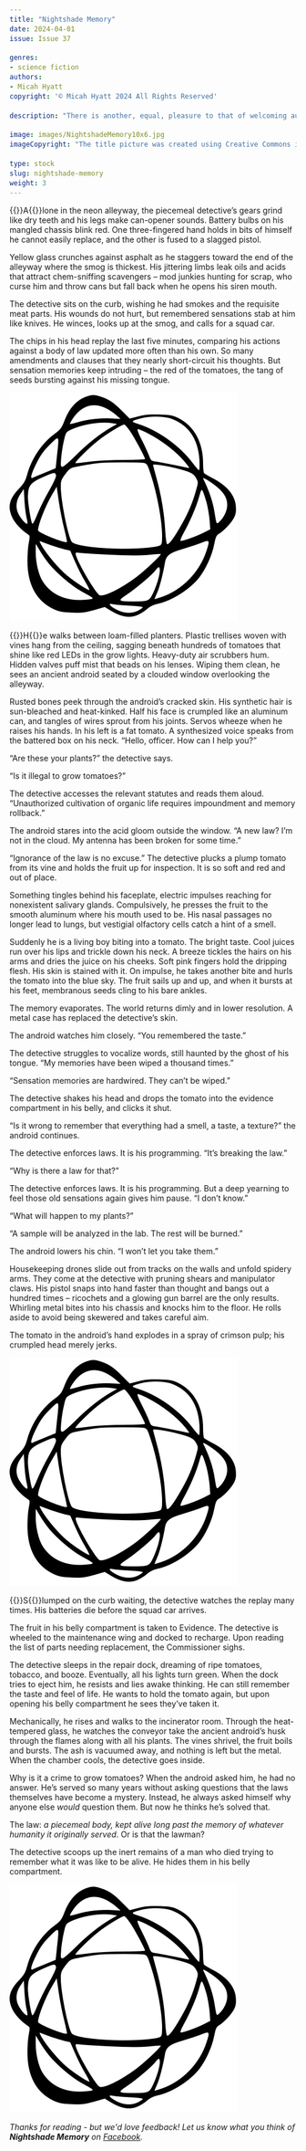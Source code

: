 ```yaml
---
title: "Nightshade Memory"
date: 2024-04-01
issue: Issue 37

genres:
- science fiction
authors:
- Micah Hyatt
copyright: '© Micah Hyatt 2024 All Rights Reserved'

description: "There is another, equal, pleasure to that of welcoming authors to Mythaxis, of course: welcoming them back. Micah Hyatt's writing has twice appeared here as a reprint, in issues 23 and 25; joining these, a short, bittersweet rumination on the power of nostalgia and the strength of motivations driven by the thought of what we have lost."

image: images/NightshadeMemory10x6.jpg
imageCopyright: "The title picture was created using Creative Commons images - many thanks to the following creators: [Grandfailure](https://depositphotos.com/illustration/broken-robot-leaved-abandoned-factory-digital-art-style-illustration-painting-179488244.html) and [ha11ok](https://pixabay.com/photos/tomato-fresh-red-tomato-produce-1205699/)."

type: stock
slug: nightshade-memory
weight: 3
---
```


{{<glyph>}}A{{</glyph>}}lone in the neon alleyway, the piecemeal detective’s gears grind like dry teeth and his legs make can-opener sounds. Battery bulbs on his mangled chassis blink red. One three-fingered hand holds in bits of himself he cannot easily replace, and the other is fused to a slagged pistol.

Yellow glass crunches against asphalt as he staggers toward the end of the alleyway where the smog is thickest. His jittering limbs leak oils and acids that attract chem-sniffing scavengers – mod junkies hunting for scrap, who curse him and throw cans but fall back when he opens his siren mouth.

The detective sits on the curb, wishing he had smokes and the requisite meat parts. His wounds do not hurt, but remembered sensations stab at him like knives. He winces, looks up at the smog, and calls for a squad car.

The chips in his head replay the last five minutes, comparing his actions against a body of law updated more often than his own. So many amendments and clauses that they nearly short-circuit his thoughts. But sensation memories keep intruding – the red of the tomatoes, the tang of seeds bursting against his missing tongue.

![Orbit-sml ><](images/Orbit.svg)

{{<glyph>}}H{{</glyph>}}e walks between loam-filled planters. Plastic trellises woven with vines hang from the ceiling, sagging beneath hundreds of tomatoes that shine like red LEDs in the grow lights. Heavy-duty air scrubbers hum. Hidden valves puff mist that beads on his lenses. Wiping them clean, he sees an ancient android seated by a clouded window overlooking the alleyway.

Rusted bones peek through the android’s cracked skin. His synthetic hair is sun-bleached and heat-kinked. Half his face is crumpled like an aluminum can, and tangles of wires sprout from his joints. Servos wheeze when he raises his hands. In his left is a fat tomato. A synthesized voice speaks from the battered box on his neck. “Hello, officer. How can I help you?”

“Are these your plants?” the detective says.

“Is it illegal to grow tomatoes?”

The detective accesses the relevant statutes and reads them aloud. “Unauthorized cultivation of organic life requires impoundment and memory rollback.”

The android stares into the acid gloom outside the window. “A new law? I’m not in the cloud. My antenna has been broken for some time.”

“Ignorance of the law is no excuse.” The detective plucks a plump tomato from its vine and holds the fruit up for inspection. It is so soft and red and out of place.

Something tingles behind his faceplate, electric impulses reaching for nonexistent salivary glands. Compulsively, he presses the fruit to the smooth aluminum where his mouth used to be. His nasal passages no longer lead to lungs, but vestigial olfactory cells catch a hint of a smell.

Suddenly he is a living boy biting into a tomato. The bright taste. Cool juices run over his lips and trickle down his neck. A breeze tickles the hairs on his arms and dries the juice on his cheeks. Soft pink fingers hold the dripping flesh. His skin is stained with it. On impulse, he takes another bite and hurls the tomato into the blue sky. The fruit sails up and up, and when it bursts at his feet, membranous seeds cling to his bare ankles.

The memory evaporates. The world returns dimly and in lower resolution. A metal case has replaced the detective’s skin.

The android watches him closely. “You remembered the taste.”

The detective struggles to vocalize words, still haunted by the ghost of his tongue. “My memories have been wiped a thousand times.”

“Sensation memories are hardwired. They can’t be wiped.”

The detective shakes his head and drops the tomato into the evidence compartment in his belly, and clicks it shut.

“Is it wrong to remember that everything had a smell, a taste, a texture?” the android continues.

The detective enforces laws. It is his programming. “It’s breaking the law.”

“Why is there a law for that?”

The detective enforces laws. It is his programming. But a deep yearning to feel those old sensations again gives him pause. “I don’t know.”

“What will happen to my plants?”

“A sample will be analyzed in the lab. The rest will be burned.”

The android lowers his chin. “I won’t let you take them.”

Housekeeping drones slide out from tracks on the walls and unfold spidery arms. They come at the detective with pruning shears and manipulator claws. His pistol snaps into hand faster than thought and bangs out a hundred times – ricochets and a glowing gun barrel are the only results. Whirling metal bites into his chassis and knocks him to the floor. He rolls aside to avoid being skewered and takes careful aim.

The tomato in the android’s hand explodes in a spray of crimson pulp; his crumpled head merely jerks.

![Orbit-sml ><](images/Orbit.svg)

{{<glyph>}}S{{</glyph>}}lumped on the curb waiting, the detective watches the replay many times. His batteries die before the squad car arrives.

The fruit in his belly compartment is taken to Evidence. The detective is wheeled to the maintenance wing and docked to recharge. Upon reading the list of parts needing replacement, the Commissioner sighs.

The detective sleeps in the repair dock, dreaming of ripe tomatoes, tobacco, and booze. Eventually, all his lights turn green. When the dock tries to eject him, he resists and lies awake thinking. He can still remember the taste and feel of life. He wants to hold the tomato again, but upon opening his belly compartment he sees they’ve taken it.

Mechanically, he rises and walks to the incinerator room. Through the heat-tempered glass, he watches the conveyor take the ancient android’s husk through the flames along with all his plants. The vines shrivel, the fruit boils and bursts. The ash is vacuumed away, and nothing is left but the metal. When the chamber cools, the detective goes inside.

Why is it a crime to grow tomatoes? When the android asked him, he had no answer. He’s served so many years without asking questions that the laws themselves have become a mystery. Instead, he always asked himself why anyone else *would* question them. But now he thinks he’s solved that.

The law: *a piecemeal body, kept alive long past the memory of whatever humanity it originally served*. Or is that the lawman?

The detective scoops up the inert remains of a man who died trying to remember what it was like to be alive. He hides them in his belly compartment.

![Orbit-lrg](images/Orbit.svg)

*Thanks for reading - but we'd love feedback! Let us know what you think of **Nightshade Memory** on [Facebook](https://www.facebook.com/MythaxisMagazine/posts/952982603501393).*
